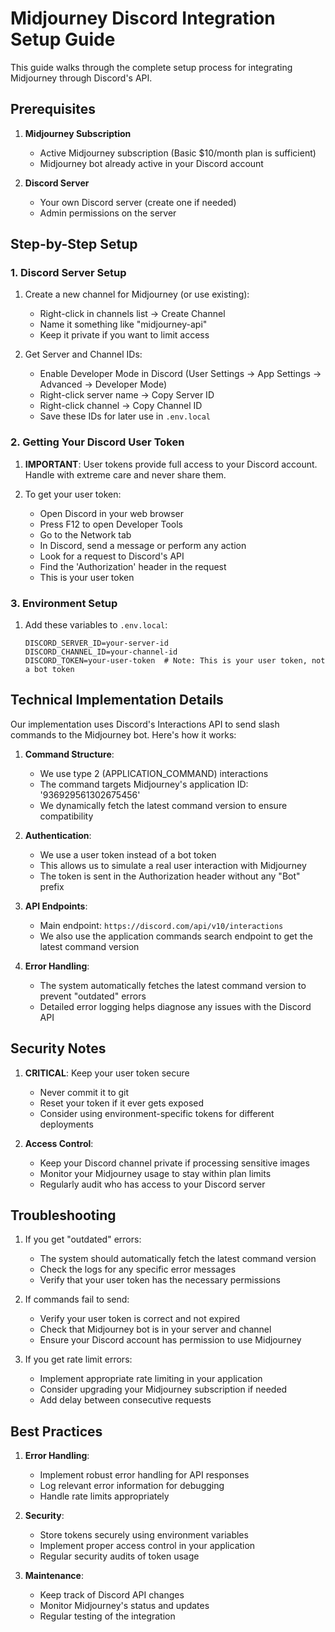 # Midjourney Discord Integration Setup Guide

This guide walks through the complete setup process for integrating Midjourney through Discord's API.

## Prerequisites

1. **Midjourney Subscription**
   - Active Midjourney subscription (Basic $10/month plan is sufficient)
   - Midjourney bot already active in your Discord account

2. **Discord Server**
   - Your own Discord server (create one if needed)
   - Admin permissions on the server

## Step-by-Step Setup

### 1. Discord Server Setup

1. Create a new channel for Midjourney (or use existing):
   - Right-click in channels list → Create Channel
   - Name it something like "midjourney-api"
   - Keep it private if you want to limit access

2. Get Server and Channel IDs:
   - Enable Developer Mode in Discord (User Settings → App Settings → Advanced → Developer Mode)
   - Right-click server name → Copy Server ID
   - Right-click channel → Copy Channel ID
   - Save these IDs for later use in `.env.local`

### 2. Getting Your Discord User Token

1. **IMPORTANT**: User tokens provide full access to your Discord account. Handle with extreme care and never share them.

2. To get your user token:
   - Open Discord in your web browser
   - Press F12 to open Developer Tools
   - Go to the Network tab
   - In Discord, send a message or perform any action
   - Look for a request to Discord's API
   - Find the 'Authorization' header in the request
   - This is your user token

### 3. Environment Setup

1. Add these variables to `.env.local`:
   ```env
   DISCORD_SERVER_ID=your-server-id
   DISCORD_CHANNEL_ID=your-channel-id
   DISCORD_TOKEN=your-user-token  # Note: This is your user token, not a bot token
   ```

## Technical Implementation Details

Our implementation uses Discord's Interactions API to send slash commands to the Midjourney bot. Here's how it works:

1. **Command Structure**: 
   - We use type 2 (APPLICATION_COMMAND) interactions
   - The command targets Midjourney's application ID: '936929561302675456'
   - We dynamically fetch the latest command version to ensure compatibility

2. **Authentication**:
   - We use a user token instead of a bot token
   - This allows us to simulate a real user interaction with Midjourney
   - The token is sent in the Authorization header without any "Bot" prefix

3. **API Endpoints**:
   - Main endpoint: `https://discord.com/api/v10/interactions`
   - We also use the application commands search endpoint to get the latest command version

4. **Error Handling**:
   - The system automatically fetches the latest command version to prevent "outdated" errors
   - Detailed error logging helps diagnose any issues with the Discord API

## Security Notes

1. **CRITICAL**: Keep your user token secure
   - Never commit it to git
   - Reset your token if it ever gets exposed
   - Consider using environment-specific tokens for different deployments

2. **Access Control**:
   - Keep your Discord channel private if processing sensitive images
   - Monitor your Midjourney usage to stay within plan limits
   - Regularly audit who has access to your Discord server

## Troubleshooting

1. If you get "outdated" errors:
   - The system should automatically fetch the latest command version
   - Check the logs for any specific error messages
   - Verify that your user token has the necessary permissions

2. If commands fail to send:
   - Verify your user token is correct and not expired
   - Check that Midjourney bot is in your server and channel
   - Ensure your Discord account has permission to use Midjourney

3. If you get rate limit errors:
   - Implement appropriate rate limiting in your application
   - Consider upgrading your Midjourney subscription if needed
   - Add delay between consecutive requests

## Best Practices

1. **Error Handling**:
   - Implement robust error handling for API responses
   - Log relevant error information for debugging
   - Handle rate limits appropriately

2. **Security**:
   - Store tokens securely using environment variables
   - Implement proper access control in your application
   - Regular security audits of token usage

3. **Maintenance**:
   - Keep track of Discord API changes
   - Monitor Midjourney's status and updates
   - Regular testing of the integration
